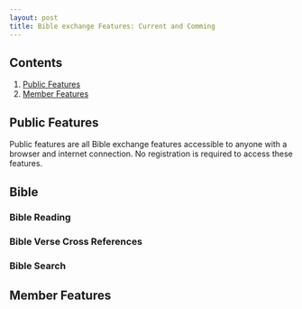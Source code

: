 ```yaml
---
layout: post
title: Bible exchange Features: Current and Comming
---
```


## Contents

1. [Public Features](#biblefeatures "Bible Features")
2. [Member Features](#memberfeatures "Member Features")

<div id="publicfeatures"></div>

## Public Features

Public features are all Bible exchange features accessible to anyone with a browser and internet connection. No registration is required to access these features.

## Bible

### Bible Reading

### Bible Verse Cross References

### Bible Search



<div id="memberfeatures"></div>

## Member Features